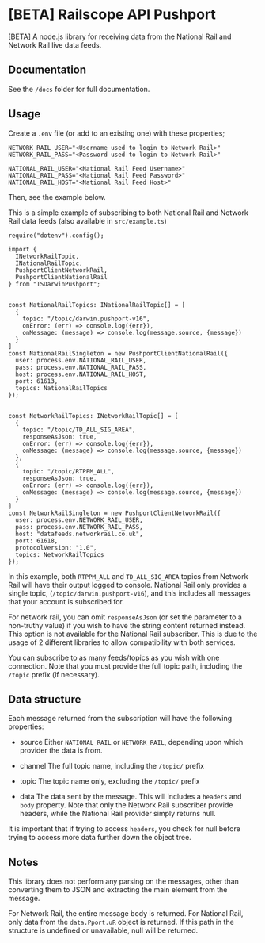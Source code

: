 # [BETA] Railscope API Pushport

[BETA] A node.js library for receiving data from the National Rail and Network Rail live data feeds.

## Documentation

See the `/docs` folder for full documentation.

## Usage

Create a `.env` file (or add to an existing one) with these properties;

    NETWORK_RAIL_USER="<Username used to login to Network Rail>"
    NETWORK_RAIL_PASS="<Password used to login to Network Rail>"

    NATIONAL_RAIL_USER="<National Rail Feed Username>"
    NATIONAL_RAIL_PASS="<National Rail Feed Password>"
    NATIONAL_RAIL_HOST="<National Rail Feed Host>"

Then, see the example below.

This is a simple example of subscribing to both National Rail and Network Rail data feeds (also available in `src/example.ts`)

    require("dotenv").config();

    import {
      INetworkRailTopic,
      INationalRailTopic,
      PushportClientNetworkRail,
      PushportClientNationalRail
    } from "TSDarwinPushport";


    const NationalRailTopics: INationalRailTopic[] = [
      {
        topic: "/topic/darwin.pushport-v16",
        onError: (err) => console.log({err}),
        onMessage: (message) => console.log(message.source, {message})
      }
    ]
    const NationalRailSingleton = new PushportClientNationalRail({
      user: process.env.NATIONAL_RAIL_USER,
      pass: process.env.NATIONAL_RAIL_PASS,
      host: process.env.NATIONAL_RAIL_HOST,
      port: 61613,
      topics: NationalRailTopics
    });


    const NetworkRailTopics: INetworkRailTopic[] = [
      {
        topic: "/topic/TD_ALL_SIG_AREA",
        responseAsJson: true,
        onError: (err) => console.log({err}),
        onMessage: (message) => console.log(message.source, {message})
      },
      {
        topic: "/topic/RTPPM_ALL",
        responseAsJson: true,
        onError: (err) => console.log({err}),
        onMessage: (message) => console.log(message.source, {message})
      }
    ]
    const NetworkRailSingleton = new PushportClientNetworkRail({
      user: process.env.NETWORK_RAIL_USER,
      pass: process.env.NETWORK_RAIL_PASS,
      host: "datafeeds.networkrail.co.uk",
      port: 61618,
      protocolVersion: "1.0",
      topics: NetworkRailTopics
    });

In this example, both `RTPPM_ALL` and `TD_ALL_SIG_AREA` topics from Network Rail will have their output logged to console. National Rail only provides a single topic, (`/topic/darwin.pushport-v16`), and this includes all messages that your account is subscribed for.

For network rail, you can omit `responseAsJson` (or set the parameter to a non-truthy value) if you wish to have the string content returned instead. This option is not available for the National Rail subscriber. This is due to the usage of 2 different libraries to allow compatibility with both services.

You can subscribe to as many feeds/topics as you wish with one connection. Note that you must provide the full topic path, including the `/topic` prefix (if necessary).

## Data structure

Each message returned from the subscription will have the following properties:

  - source
  Either `NATIONAL_RAIL` or `NETWORK_RAIL`, depending upon which provider the data is from.

  - channel
  The full topic name, including the `/topic/` prefix

  - topic
  The topic name only, excluding the `/topic/` prefix

  - data
  The data sent by the message. This will includes a `headers` and `body` property. Note that only the Network Rail subscriber provide headers, while the National Rail provider simply returns null.

It is important that if trying to access `headers`, you check for null before trying to access more data further down the object tree.

## Notes

This library does not perform any parsing on the messages, other than converting them to JSON and extracting the main element from the message.

For Network Rail, the entire message body is returned. For National Rail, only data from the `data.Pport.uR` object is returned. If this path in the structure is undefined or unavailable, null will be returned.